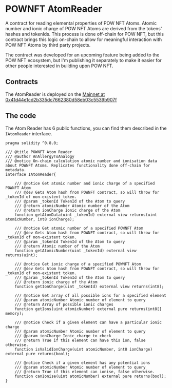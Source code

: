 # POWNFT AtomReader

A contract for reading elemental properties of POW NFT Atoms. 
Atomic number and ionic charge of POW NFT Atoms are derived from the tokens' hashes and tokenIds. This process is done off-chain for POW NFT, but this contract brings this logic on-chain to allow for meaningful interaction with POW NFT Atoms by third party projects.

The contract was developed for an upcoming feature being added to the POW NFT ecosystem, but I'm publishing it separately to make it easier for other people interested in building upon POW NFT.

## Contracts

The AtomReader is deployed on the [Mainnet at 0x41d44e1cd2b335dc7662380d58eb03c5539b907f](https://etherscan.io/address/0x41d44e1cd2b335dc7662380d58eb03c5539b907f#code)


## The code

The Atom Reader has 6 public functions, you can find them described in the `IAtomReader` interface.

```
pragma solidity ^0.8.0;

/// @title POWNFT Atom Reader
/// @author AnAllergyToAnalogy
/// @notice On-chain calculation atomic number and ionisation data about POWNFT Atoms. Replicates functionality done off-chain for metadata.
interface IAtomReader{

    /// @notice Get atomic number and ionic charge of a specified POWNFT Atom
    /// @dev Gets Atom hash from POWNFT contract, so will throw for _tokenId of non-existent token.
    /// @param _tokenId TokenId of the Atom to query
    /// @return atomicNumber Atomic number of the Atom
    /// @return ionCharge Ionic charge of the Atom
    function getAtomData(uint _tokenId) external view returns(uint atomicNumber, int8 ionCharge);

    /// @notice Get atomic number of a specified POWNFT Atom
    /// @dev Gets Atom hash from POWNFT contract, so will throw for _tokenId of non-existent token.
    /// @param _tokenId TokenId of the Atom to query
    /// @return Atomic number of the Atom
    function getAtomicNumber(uint _tokenId) external view returns(uint);

    /// @notice Get ionic charge of a specified POWNFT Atom
    /// @dev Gets Atom hash from POWNFT contract, so will throw for _tokenId of non-existent token.
    /// @param _tokenId TokenId of the Atom to query
    /// @return ionic charge of the Atom
    function getIonCharge(uint _tokenId) external view returns(int8);

    /// @notice Get array of all possible ions for a specified element
    /// @param atomicNumber Atomic number of element to query
    /// @return Array of possible ionic charges
    function getIons(uint atomicNumber) external pure returns(int8[] memory);

    /// @notice Check if a given element can have a particular ionic charge
    /// @param atomicNumber Atomic number of element to query
    /// @param ionCharge Ionic charge to check
    /// @return True if this element can have this ion, false otherwise.
    function isValidIonCharge(uint atomicNumber, int8 ionCharge) external pure returns(bool);

    /// @notice Check if a given element has any potential ions
    /// @param atomicNumber Atomic number of element to query
    /// @return True if this element can ionise, false otherwise.
    function canIonise(uint atomicNumber) external pure returns(bool);
}
```

